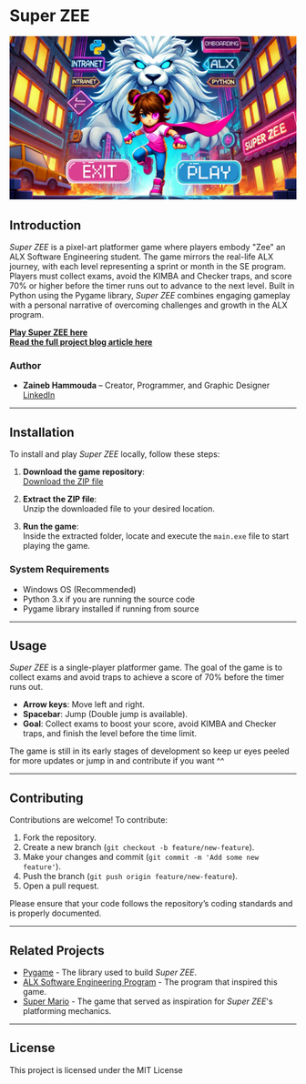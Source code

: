 # Super ZEE

![Super ZEE Cover Image](assets\start\start.png)

## Introduction

*Super ZEE* is a pixel-art platformer game where players embody "Zee" an ALX Software Engineering student. The game mirrors the real-life ALX journey, with each level representing a sprint or month in the SE program. Players must collect exams, avoid the KIMBA and Checker traps, and score 70% or higher before the timer runs out to advance to the next level. Built in Python using the Pygame library, *Super ZEE* combines engaging gameplay with a personal narrative of overcoming challenges and growth in the ALX program.

[**Play Super ZEE here**]([https://github.com/Zaineb-Hammouda/Super-Zee-Portfolio-Project/blob/master/SuperZEE-install.zip])  
[**Read the full project blog article here**]([https://medium.com/@zaineb.hammouda.zee/alx-portfolio-project-blog-post-70033d9516af])

### Author

- **Zaineb Hammouda** – Creator, Programmer, and Graphic Designer  
[LinkedIn](https://www.linkedin.com/in/zainebhammouda/)

---

## Installation

To install and play *Super ZEE* locally, follow these steps:

1. **Download the game repository**:  
   [Download the ZIP file]([https://github.com/Zaineb-Hammouda/Super-Zee-Portfolio-Project/blob/master/SuperZEE-install.zip])

2. **Extract the ZIP file**:  
   Unzip the downloaded file to your desired location.

3. **Run the game**:  
   Inside the extracted folder, locate and execute the `main.exe` file to start playing the game.

### System Requirements
- Windows OS (Recommended)
- Python 3.x if you are running the source code
- Pygame library installed if running from source

---

## Usage

*Super ZEE* is a single-player platformer game. The goal of the game is to collect exams and avoid traps to achieve a score of 70% before the timer runs out.

- **Arrow keys**: Move left and right.
- **Spacebar**: Jump (Double jump is available).
- **Goal**: Collect exams to boost your score, avoid KIMBA and Checker traps, and finish the level before the time limit.

The game is still in its early stages of development so keep ur eyes peeled for more updates or jump in and contribute if you want ^^

---

## Contributing

Contributions are welcome! To contribute:

1. Fork the repository.
2. Create a new branch (`git checkout -b feature/new-feature`).
3. Make your changes and commit (`git commit -m 'Add some new feature'`).
4. Push the branch (`git push origin feature/new-feature`).
5. Open a pull request.

Please ensure that your code follows the repository’s coding standards and is properly documented.

---

## Related Projects

- [Pygame](https://www.pygame.org/) - The library used to build *Super ZEE*.
- [ALX Software Engineering Program](https://www.alxafrica.com/software-engineering/) - The program that inspired this game.
- [Super Mario](https://en.wikipedia.org/wiki/Super_Mario) - The game that served as inspiration for *Super ZEE*'s platforming mechanics.

---

## License

This project is licensed under the MIT License 
